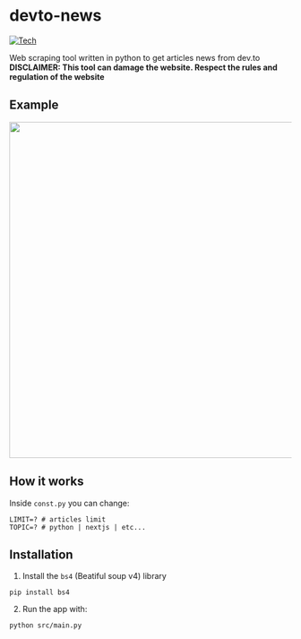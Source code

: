 # devto-news

[![Tech](https://skillicons.dev/icons?i=py)](https://skillicons.dev)

Web scraping tool written in python to get articles news from dev.to <br />
**DISCLAIMER: This tool can damage the website. Respect the rules and regulation of the website**

## Example

<p align="center">
    <img width="600" src="https://i.imgur.com/UrJqHjN.png" />
</p>

## How it works

Inside `const.py` you can change:

```
LIMIT=? # articles limit
TOPIC=? # python | nextjs | etc...
```

## Installation

1. Install the `bs4` (Beatiful soup v4) library

```
pip install bs4
```

2. Run the app with:

```
python src/main.py
```
